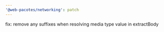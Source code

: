```yaml
---
'@web-pacotes/networking': patch
---
```


fix: remove any suffixes when resolving media type value in extractBody
